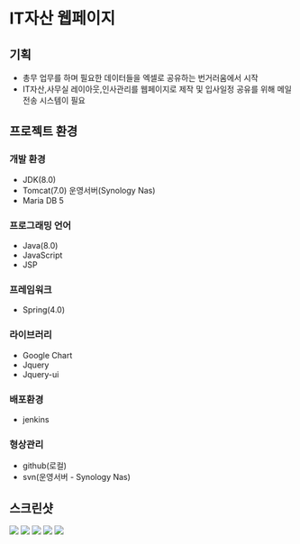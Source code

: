 # IT자산 웹페이지
## 기획
- 총무 업무를 하며 필요한 데이터들을 엑셀로 공유하는 번거러움에서 시작
- IT자산,사무실 레이아웃,인사관리를 웹페이지로 제작 및 입사일정 공유를 위해 메일 전송 시스템이 필요

## 프로젝트 환경
### 개발 환경
- JDK(8.0)
- Tomcat(7.0) 운영서버(Synology Nas)
- Maria DB 5

### 프로그래밍 언어
- Java(8.0)
- JavaScript
- JSP

### 프레임워크
- Spring(4.0)

### 라이브러리
- Google Chart
- Jquery
- Jquery-ui

### 배포환경
- jenkins
### 형상관리
- github(로컬)
- svn(운영서버 - Synology Nas)

## 스크린샷
![](https://github.com/ohjinnoo/ohjinnoo.github.io/blob/master/img/portfolio/portfolio1.PNG)
![](https://github.com/ohjinnoo/ohjinnoo.github.io/blob/master/img/portfolio/portfolio2.PNG)
![](https://github.com/ohjinnoo/ohjinnoo.github.io/blob/master/img/portfolio/portfolio3.PNG)
![](https://github.com/ohjinnoo/ohjinnoo.github.io/blob/master/img/portfolio/portfolio4.PNG)
![](https://github.com/ohjinnoo/ohjinnoo.github.io/blob/master/img/portfolio/portfolio5.PNG)
